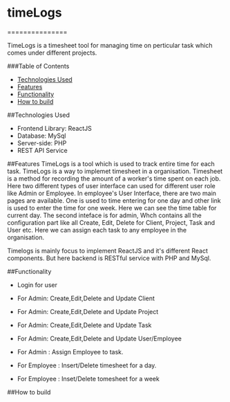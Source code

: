 # timeLogs 
===============

TimeLogs is a timesheet tool for managing time on perticular task which comes under different projects.

###Table of Contents  
* [Technologies Used][]
* [Features][]
* [Functionality][]
* [How to build][]

##Technologies Used

* Frontend Library: ReactJS
* Database: MySql
* Server-side: PHP
* REST API Service

##<a name="Features"></a>Features
TimeLogs is a tool which is used to track entire time for each task. TimeLogs is a way to implemet timesheet in a organisation. Timesheet is a method for recording the amount of a worker's time spent on each job. Here two different types of user interface can used for  different user role like Admin or Employee. In employee's User Interface, there are two main pages are available. One is used to time entering for one day and other link is used to enter the time for one week. Here we can see the time table for current day. The second inteface is for admin, Whch contains all the configuration part like all Create, Edit, Delete for Client, Project, Task and User etc. Here we can assign each task to any employee in the organisation. 

Timelogs is mainly focus to implement ReactJS and it's different React components. But here backend is RESTful service with PHP and MySql.    

##<a name="Functionality"></a>Functionality
* Login for user
 
* For Admin: Create,Edit,Delete and Update Client

* For Admin: Create,Edit,Delete and Update Project

* For Admin: Create,Edit,Delete and Update Task

* For Admin: Create,Edit,Delete and Update User/Employee

* For Admin : Assign Employee to task.

* For Employee : Insert/Delete timesheet for a day.

* For Employee : Inset/Delete tomesheet for a week 

##<a name="Build"></a>How to build

[Technologies Used]: #Technology
[Features]: #Features
[Functionality]: #Functionality
[How to build]: #Build


